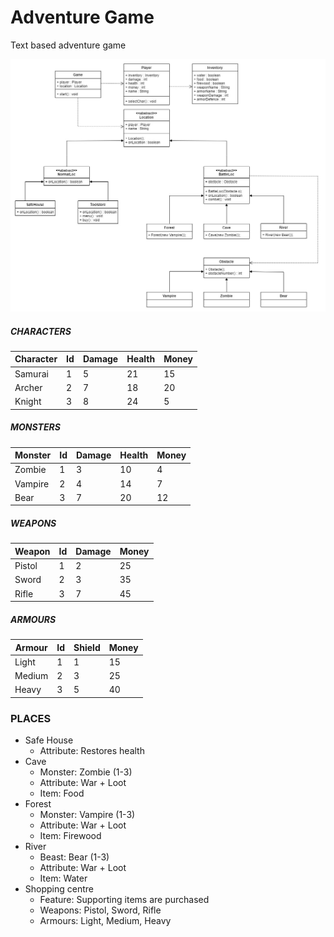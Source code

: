 # Adventure Game

Text based adventure game

![alt text](diagram.jpg)

##### CHARACTERS

| Character | Id  | Damage | Health | Money |
| --------- | --- | ------ | ------ | ----- |
| Samurai   | 1   | 5      | 21     | 15    |
| Archer    | 2   | 7      | 18     | 20    |
| Knight    | 3   | 8      | 24     | 5     |

##### MONSTERS

| Monster | Id  | Damage | Health | Money |
| ------- | --- | ------ | ------ | ----- |
| Zombie  | 1   | 3      | 10     | 4     |
| Vampire | 2   | 4      | 14     | 7     |
| Bear    | 3   | 7      | 20     | 12    |

##### WEAPONS

| Weapon | Id  | Damage | Money |
| ------ | --- | ------ | ----- |
| Pistol | 1   | 2      | 25    |
| Sword  | 2   | 3      | 35    |
| Rifle  | 3   | 7      | 45    |

##### ARMOURS

| Armour | Id  | Shield | Money |
| ------ | --- | ------ | ----- |
| Light  | 1   | 1      | 15    |
| Medium | 2   | 3      | 25    |
| Heavy  | 3   | 5      | 40    |

### PLACES

- Safe House
  - Attribute: Restores health
- Cave
  - Monster: Zombie (1-3)
  - Attribute: War + Loot
  - Item: Food
- Forest
  - Monster: Vampire (1-3)
  - Attribute: War + Loot
  - Item: Firewood
- River
  - Beast: Bear (1-3)
  - Attribute: War + Loot
  - Item: Water
- Shopping centre
  - Feature: Supporting items are purchased
  - Weapons: Pistol, Sword, Rifle
  - Armours: Light, Medium, Heavy
